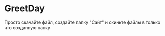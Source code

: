# GreetDay
Просто скачайте файл, создайте папку "Сайт" и скиньте файлы в только что созданную папку
